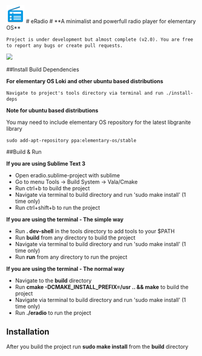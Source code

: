 <img src="https://github.com/DreamDevel/eRadio/raw/master/images/icons/48x48/apps/eRadio.png" width=48> 
# eRadio #
**A minimalist and powerfull radio player for elementary OS** 

 ```
Project is under development but almost complete (v2.0). You are free to report any bugs or create pull requests. 
``` 
<img src="http://i.imgur.com/YCYgFEw.png">  

##Install Build Dependencies

**For elementary OS Loki and other ubuntu based distributions** 

```
Navigate to project's tools directory via terminal and run ./install-deps
```

**Note for ubuntu based distributions**

You may need to include elementary OS repository for the latest libgranite library 
```
sudo add-apt-repository ppa:elementary-os/stable
```

##Build & Run

**If you are using Sublime Text 3**

* Open eradio.sublime-project with sublime
* Go to menu Tools -> Build System -> Vala/Cmake
* Run ctrl+b to build the project
* Navigate via terminal to build directory and run 'sudo make install' (1 time only)
* Run ctrl+shift+b to run the project

**If you are using the terminal - The simple way**

* Run **. dev-shell** in the tools directory to add tools to your $PATH
* Run **build** from any directory to build the project
* Navigate via terminal to build directory and run 'sudo make install' (1 time only)
* Run **run** from any directory to run the project

**If you are using the terminal - The normal way**

* Navigate to the **build** directory
* Run **cmake -DCMAKE_INSTALL_PREFIX=/usr .. && make** to build the project
* Navigate via terminal to build directory and run 'sudo make install' (1 time only)
* Run **./eradio** to run the project

## Installation

After you build the project run **sudo make install** from the **build** directory
